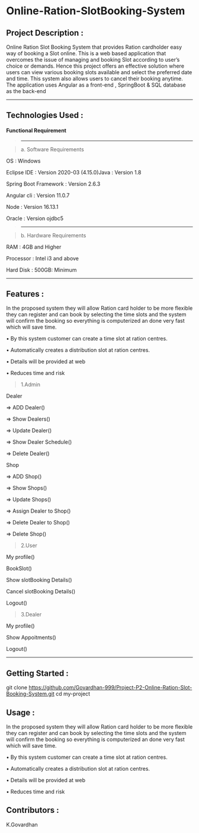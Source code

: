 # Online-Ration-SlotBooking-System

Project Description :
-------------------
Online Ration Slot Booking System that provides Ration cardholder easy way of booking a Slot online.
This is a web based application that overcomes the issue of managing and booking Slot according to user’s choice or demands.
Hence this project offers an effective solution where users can view various booking slots available and select the preferred date and time. 
This system also allows users to cancel their booking anytime. 
The application uses Angular as a front-end , SpringBoot & SQL database as the back-end

---------

Technologies Used :
-------------------
#### Functional Requirement

>-------------------------

> a. Software Requirements
 
OS : Windows

Eclipse IDE : Version 2020-03 (4.15.0)Java : Version 1.8

Spring Boot Framework : Version 2.6.3

Angular cli : Version 11.0.7

Node : Version 16.13.1

Oracle : Version ojdbc5
>-------------------------

>b. Hardware Requirements

RAM : 4GB and Higher

Processor : Intel i3 and above

Hard Disk : 500GB: Minimum


---------
Features :
---------
In the proposed system they will allow Ration card holder to be more flexible they can 
register and can book by selecting the time slots and the system will confirm the booking 
so everything is computerized an done very fast which will save time.

• By this system customer can create a time slot at ration centres. 

• Automatically creates a distribution slot at ration centres. 

• Details will be provided at web 

• Reduces time and risk


> 1.Admin

Dealer

=> ADD Dealer()

=> Show Dealers()

=> Update Dealer()

=> Show Dealer Schedule()

=> Delete Dealer()

Shop

=> ADD Shop()

=> Show Shops()

=> Update Shops()

=> Assign Dealer to Shop()

=> Delete Dealer to Shop()

=> Delete Shop()

> 2.User
 
My profile()

BookSlot()

Show slotBooking Details()

Cancel slotBooking Details()

Logout()

> 3.Dealer
 
My profile()

Show Appoitments()

Logout()

---------

Getting Started :
-----------------

git clone https://github.com/Govardhan-999/Project-P2-Online-Ration-Slot-Booking-System.git cd my-project

Usage :
-------
In the proposed system they will allow Ration card holder to be more flexible they can 
register and can book by selecting the time slots and the system will confirm the booking 
so everything is computerized an done very fast which will save time.

• By this system customer can create a time slot at ration centres. 

• Automatically creates a distribution slot at ration centres. 

• Details will be provided at web 

• Reduces time and risk

Contributors :
--------------
 K.Govardhan
 
 
 









